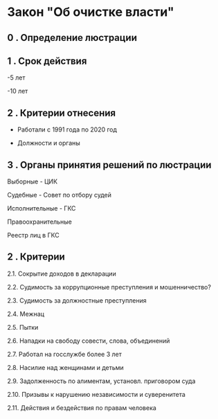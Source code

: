 # Закон "Об очистке власти"

## 0 . Определение люстрации

## 1 . Срок действия 

-5 лет

-10 лет

## 2 . Критерии отнесения

- Работали с 1991 года по 2020 год

- Должности и органы

## 3 . Органы принятия решений по люстрации

Выборные - ЦИК

Судебные - Совет по отбору судей

Исполнительные - ГКС

Правоохранительные

Реестр лиц в ГКС

## 2 . Критерии

2.1. Сокрытие доходов в декларации

2.2. Судимость за коррупционные преступления и мошенничество?

2.3. Судимость за должностные преступления

2.4. Межнац

2.5. Пытки

2.6. Нападки на свободу совести, слова, объединений

2.7. Работал на госслужбе более 3 лет

2.8. Насилие над женщинами и детьми

2.9. Задолженность по алиментам, установл. приговором суда

2.10. Призывы к нарушению независимости и суверенитета

2.11. Действия и бездействия по правам человека
